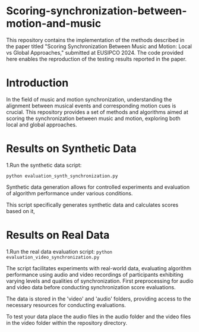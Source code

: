 # Scoring-synchronization-between-motion-and-music
This repository contains the implementation of the methods described in the paper titled "Scoring Synchronization Between Music and Motion: Local vs Global Approaches," submitted at EUSIPCO 2024. The code provided here enables the reproduction of the testing results reported in the paper.


# Introduction 
In the field of music and motion synchronization, understanding the alignment between musical events and corresponding motion cues is crucial. This repository provides a set of methods and algorithms aimed at scoring the synchronization between music and motion, exploring both local and global approaches.


# Results on Synthetic Data
1.Run the synthetic data  script:

`python evaluation_synth_synchronization.py` 

Synthetic data generation allows for controlled experiments and evaluation of algorithm performance under various conditions. 

This script specifically generates synthetic data and calculates scores based on it,


# Results on Real Data
1.Run the real data evaluation script:
`python evaluation_video_synchronization.py`

The script facilitates experiments with real-world data, evaluating algorithm performance using audio and video recordings of participants exhibiting varying levels and qualities of synchronization. First preprocessing for audio and video data before conducting synchronization score evaluations.
 
The data is stored in the 'video' and 'audio' folders, providing access to the necessary resources for conducting evaluations.
  
To test your data place the audio files in the audio folder and the video files in the video folder within the repository directory.



 





